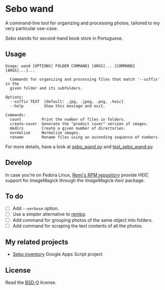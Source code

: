 # Sebo wand

A command-line tool for organizing and processing photos, tailored to my very
particular use-case.

_Sebo_ stands for second-hand book store in Portuguese.

## Usage

```
Usage: wand [OPTIONS] FOLDER COMMAND1 [ARGS]... [COMMAND2 [ARGS]...]...

  Commands for organizing and processing files that match '--suffix' in the
  given folder and its subfolders.

Options:
  --suffix TEXT  [default: .jpg, .jpeg, .png, .heic]
  --help         Show this message and exit.

Commands:
  count         Print the number of files in folders.
  create-cover  Generate the "product cover" version of images.
  mkdirs        Create a given number of directories.
  normalize     Normalize images.
  rename        Rename files using an ascending sequence of numbers.
```

For more details, have a look at [sebo_wand.py](sebo_wand.py) and
[test_sebo_wand.py](tests/test_sebo_wand.py).

## Develop

In case you're on Fedora Linux,
[Remi's RPM repository](https://rpms.remirepo.net/) provide HEIC support for
ImageMagick through the _ImageMagick-heic_ package.

## To do

* [ ] Add `--verbose` option.
* [ ] Use a simpler alternative to [rembg](https://github.com/danielgatis/rembg).
* [ ] Add command for grouping photos of the same object into folders.
* [ ] Add command for scraping the text contents of all the photos.

## My related projects

- [Sebo inventory](https://github.com/catsocks/sebo-inventory-gs) Google Apps Script project

## License

Read the [BSD-0](LICENSE.txt) license.
